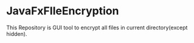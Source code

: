 # JavaFxFIleEncryption

This Repository is GUI tool to encrypt all files in current directory(except hidden).
